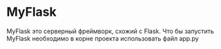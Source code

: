 # MyFlask

MyFlask это серверный фреймворк, схожий с Flask.
Что бы запустить MyFlask необходимо в корне проекта использовать файл app.py
